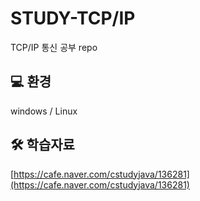 # STUDY-TCP/IP
TCP/IP 통신 공부 repo   

## 💻 환경
windows / Linux

## 🛠️ 학습자료
[https://cafe.naver.com/cstudyjava/136281](https://cafe.naver.com/cstudyjava/136281)
